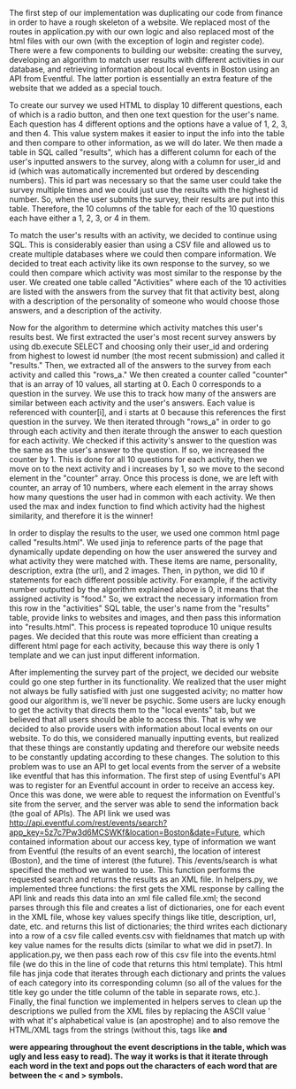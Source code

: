 The first step of our implementation was duplicating our code from finance in order to have a rough skeleton of a website. We replaced
most of the routes in application.py with our own logic and also replaced most of the html files with our own (with the exception of
login and register code). There were a few components to building our website: creating the survey, developing an algorithm
to match user results with different activities in our database, and retrieving information about local events in Boston using an API
from Eventful. The latter portion is essentially an extra feature of the website that we added as a special touch.

To create our survey we used HTML to display 10 different questions, each of which is a radio button, and then one text question for the user's name.
Each question has 4 different options and the options have a value of 1, 2, 3, and then 4. This value system makes it easier to input the info into
the table and then compare to other information, as we will do later. We then made a table in SQL called "results", which has a different
column for each of the user's inputted answers to the survey, along with a column for user_id and id (which was automatically incremented
but ordered by descending numbers). This id part was necessary so that the same user could take the survey multiple times and we could
just use the results with the highest id number. So, when the user submits the survey, their results are put into this table. Therefore,
the 10 columns of the table for each of the 10 questions each have either a 1, 2, 3, or 4 in them.

To match the user's results with an activity, we decided to continue using SQL. This is considerably easier than using a CSV file and allowed us to
create multiple databases where we could then compare information. We decided to treat each activity like its own response to the survey, so we could
then compare which activity was most similar to the response by the user. We created one table called "Activities" where each of the 10 activities
are listed with the answers from the survey that fit that activity best, along with a description of the personality of someone who would choose
those answers, and a description of the activity.

Now for the algorithm to determine which activity matches this user's results best. We first extracted the user's most recent survey answers
by using db.execute SELECT and choosing only their user_id and ordering from highest to lowest id number (the most recent submission) and called it
"results." Then, we extracted all of the answers to the survey from each activity and called this "rows_a." We then created a counter called "counter"
that is an array of 10 values, all starting at 0. Each 0 corresponds to a question in the survey. We use this to track how many of the answers are
similar between each activity and the user's answers. Each value is referenced with counter[i], and i starts at 0 because this references the first
question in the survey. We then iterated through "rows_a" in order to go through each activity and then iterate through the answer to each question
for each activity. We checked if this activity's answer to the question was the same as the user's answer to the question. If so, we increased the
counter by 1. This is done for all 10 questions for each activity, then we move on to the next activity and i increases by 1, so we move to the second
element in the "counter" array. Once this process is done, we are left with counter, an array of 10 numbers, where each element in the array
shows how many questions the user had in common with each activity. We then used the max and index function to find which activity had
the highest similarity, and therefore it is the winner!

In order to display the results to the user, we used one common html page called "results.html". We used jinja to reference parts of the page that
dynamically update depending on how the user answered the survey and what activity they were matched with. These items are name, personality,
description, extra (the url), and 2 images. Then, in python, we did 10 if statements for each different possible activity. For example, if the activity
number outputted by the algorithm explained above is 0, it means that the assigned activity is "food." So, we extract the necessary information from
this row in the "activities" SQL table, the user's name from the "results" table, provide links to websites and images, and then pass this information
into "results.html". This process is repeated toproduce 10 unique results pages. We decided that this route was more efficient than creating a different
html page for each activity, because this way there is only 1 template and we can just input different information.

After implementing the survey part of the project, we decided our website could go one step further in its functionality. We realized that
the user might not always be fully satisfied with just one suggested acivity; no matter how good our algorithm is, we'll never be psychic.
Some users are lucky enough to get the activity that directs them to the "local events" tab, but we believed that all users should be able to
access this. That is why we decided to also provide users with information about local events on our website. To do this, we considered manually
inputting events, but realized that these things are constantly updating and therefore our website needs to be constantly updating according to these
changes. The solution to this problem was to use an API to get local events from the server of a website like eventful that has this information.
The first step of using Eventful's API was to register for an Eventful account in order to receive an access key. Once this was done,
we were able to request the information on Eventful's site from the server, and the server was able to send the information back (the goal
of APIs). The API link we used was http://api.eventful.com/rest/events/search?app_key=5z7c7Pw3d6MCSWKf&location=Boston&date=Future, which
contained information about our access key, type of information we want from Eventful (the results of an event search), the location of
interest (Boston), and the time of interest (the future). This /events/search is what specified the method we wanted to use. This
function performs the requested search and returns the results as an XML file. In helpers.py, we implemented three functions: the first
gets the XML response by calling the API link and reads this data into an xml file called file.xml; the second parses through this file and creates a
list of dictionaries, one for each event in the XML file, whose key values specify things like title, description, url, date, etc. and returns
this list of dictionaries; the third writes each dictionary into a row of a csv file called events.csv with fieldnames that match up
with key value names for the results dicts (similar to what we did in pset7). In application.py, we then pass each row of this csv file
into the events.html file (we do this in the line of code that returns this html template). This html file has jinja code that iterates
through each dictionary and prints the values of each category into its corresponding column (so all of the values for the title key
go under the title column of the table in separate rows, etc.). Finally, the final function we implemented in helpers serves to clean up
the descriptions we pulled from the XML files by replacing the ASCII value &#39; with what it's alphabetical value is (an apostrophe) and
to also remove the HTML/XML tags from the strings (without this, tags like <strong> and <p> were appearing throughout
the event descriptions in the table, which was ugly and less easy to read). The way it works is that it iterate through each word in the text
and pops out the characters of each word that are between the < and > symbols.

